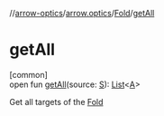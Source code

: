 //[arrow-optics](../../../index.md)/[arrow.optics](../index.md)/[Fold](index.md)/[getAll](get-all.md)

# getAll

[common]\
open fun [getAll](get-all.md)(source: [S](index.md)): [List](https://kotlinlang.org/api/latest/jvm/stdlib/kotlin.collections/-list/index.html)&lt;[A](index.md)&gt;

Get all targets of the [Fold](index.md)
